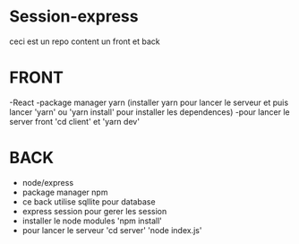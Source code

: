 # Session-express

ceci est un repo content un front et back

# FRONT

-React
-package manager yarn
(installer yarn pour lancer le serveur et puis lancer 'yarn' ou 'yarn install' pour installer les dependences)
-pour lancer le server front 'cd client' et 'yarn dev'

# BACK

-  node/express
-  package manager npm
-  ce back utilise sqllite pour database
-  express session pour gerer les session
-  installer le node modules 'npm install'
-  pour lancer le serveur 'cd server' 'node index.js'
